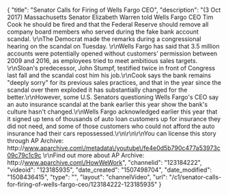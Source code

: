 {
    "title": "Senator Calls for Firing of Wells Fargo CEO",
    "description": "(3 Oct 2017) Massachusetts Senator Elizabeth Warren told Wells Fargo CEO Tim Cook he should be fired and that the Federal Reserve should remove all company board members who served during the fake bank account scandal. \r\nThe Democrat made the remarks during a congressional hearing on the scandal on Tuesday. \r\nWells Fargo has said that 3.5 million accounts were potentially opened without customers' permission between 2009 and 2016, as employees tried to meet ambitious sales targets. \r\nSloan's predecessor, John Stumpf, testified twice in front of Congress last fall and the scandal cost him his job.\r\nCook says the bank remains \"deeply sorry\" for its previous sales practices, and that in the year since the scandal over them exploded it has substantially changed for the better.\r\nHowever, some U.S. Senators questioning Wells Fargo's CEO say an auto insurance scandal at the bank earlier this year show the bank's culture hasn't changed.\r\nWells Fargo acknowledged earlier this year that it signed up tens of thousands of auto loan customers up for insurance they did not need, and some of those customers who could not afford the auto insurance had their cars repossessed.\r\n\r\n\r\nYou can license this story through AP Archive: http:\/\/www.aparchive.com\/metadata\/youtube\/fe4e0d5b790c477a53973c09c79c1c9c \r\nFind out more about AP Archive: http:\/\/www.aparchive.com\/HowWeWork",
    "channelid": "123184222",
    "videoid": "123185935",
    "date_created": "1507498704",
    "date_modified": "1508436415",
    "type": "",
    "layout": "channelVideo",
    "url": "\/c1\/senator-calls-for-firing-of-wells-fargo-ceo\/123184222-123185935"
}